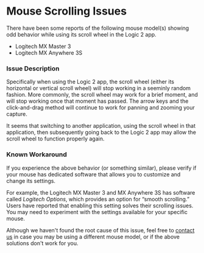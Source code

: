 # Mouse Scrolling Issues

There have been some reports of the following mouse model(s) showing odd behavior while using its scroll wheel in the Logic 2 app.

* Logitech MX Master 3
* Logitech MX Anywhere 3S

### Issue Description

Specifically when using the Logic 2 app, the scroll wheel (either its horizontal or vertical scroll wheel) will stop working in a seeminly random fashion. More commonly, the scroll wheel may work for a brief moment, and will stop working once that moment has passed. The arrow keys and the click-and-drag method will continue to work for panning and zooming your capture.

It seems that switching to another application, using the scroll wheel in that application, then subsequently going back to the Logic 2 app may allow the scroll wheel to function properly again.

### Known Workaround

If you experience the above behavior (or something similar), please verify if your mouse has dedicated software that allows you to customize and change its settings.&#x20;

For example, the Logitech MX Master 3 and MX Anywhere 3S has software called _Logitech Options_, which provides an option for “smooth scrolling.” Users have reported that enabling this setting solves their scrolling issues. You may need to experiment with the settings available for your specific mouse.

Although we haven't found the root cause of this issue, feel free to [contact us](https://contact.saleae.com/hc/en-us/requests/new) in case you may be using a different mouse model, or if the above solutions don't work for you.
